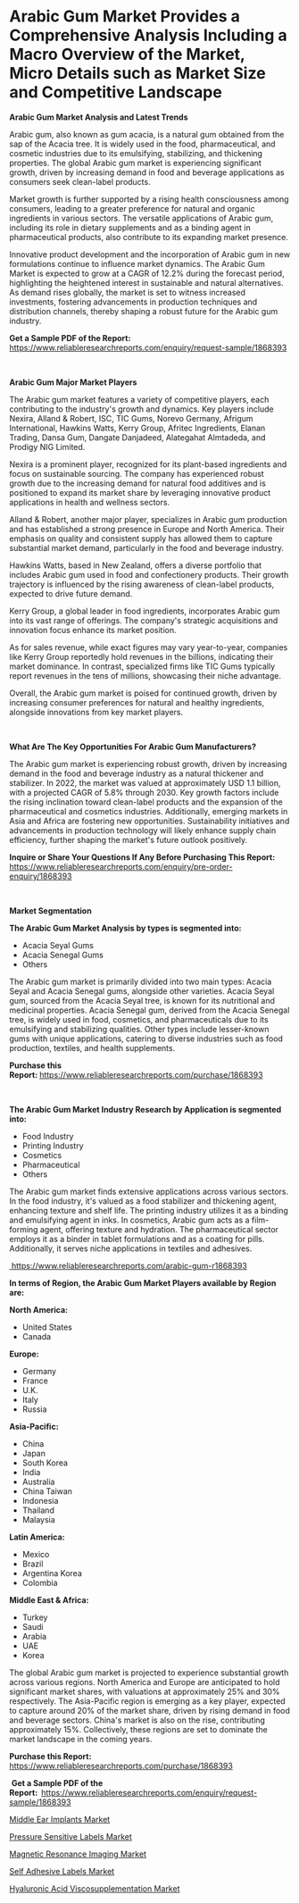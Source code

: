 <p><h1>Arabic Gum Market Provides a Comprehensive Analysis Including a Macro Overview of the Market, Micro Details such as Market Size and Competitive Landscape</h1></p><p><strong>Arabic Gum Market Analysis and Latest Trends</strong></p>
<p><p>Arabic gum, also known as gum acacia, is a natural gum obtained from the sap of the Acacia tree. It is widely used in the food, pharmaceutical, and cosmetic industries due to its emulsifying, stabilizing, and thickening properties. The global Arabic gum market is experiencing significant growth, driven by increasing demand in food and beverage applications as consumers seek clean-label products.</p><p>Market growth is further supported by a rising health consciousness among consumers, leading to a greater preference for natural and organic ingredients in various sectors. The versatile applications of Arabic gum, including its role in dietary supplements and as a binding agent in pharmaceutical products, also contribute to its expanding market presence.</p><p>Innovative product development and the incorporation of Arabic gum in new formulations continue to influence market dynamics. The Arabic Gum Market is expected to grow at a CAGR of 12.2% during the forecast period, highlighting the heightened interest in sustainable and natural alternatives. As demand rises globally, the market is set to witness increased investments, fostering advancements in production techniques and distribution channels, thereby shaping a robust future for the Arabic gum industry.</p></p>
<p><strong>Get a Sample PDF of the Report:&nbsp;</strong> <a href="https://www.reliableresearchreports.com/enquiry/request-sample/1868393?utm_campaign=9&utm_medium=2&utm_source=Github&utm_content=ia&utm_term=31032025&utm_id=arabic-gum">https://www.reliableresearchreports.com/enquiry/request-sample/1868393</a></p>
<p>&nbsp;</p>
<p><strong>Arabic Gum Major Market Players</strong></p>
<p><p>The Arabic gum market features a variety of competitive players, each contributing to the industry's growth and dynamics. Key players include Nexira, Alland & Robert, ISC, TIC Gums, Norevo Germany, Afrigum International, Hawkins Watts, Kerry Group, Afritec Ingredients, Elanan Trading, Dansa Gum, Dangate Danjadeed, Alategahat Almtadeda, and Prodigy NIG Limited.</p><p>Nexira is a prominent player, recognized for its plant-based ingredients and focus on sustainable sourcing. The company has experienced robust growth due to the increasing demand for natural food additives and is positioned to expand its market share by leveraging innovative product applications in health and wellness sectors.</p><p>Alland & Robert, another major player, specializes in Arabic gum production and has established a strong presence in Europe and North America. Their emphasis on quality and consistent supply has allowed them to capture substantial market demand, particularly in the food and beverage industry. </p><p>Hawkins Watts, based in New Zealand, offers a diverse portfolio that includes Arabic gum used in food and confectionery products. Their growth trajectory is influenced by the rising awareness of clean-label products, expected to drive future demand.</p><p>Kerry Group, a global leader in food ingredients, incorporates Arabic gum into its vast range of offerings. The company's strategic acquisitions and innovation focus enhance its market position.</p><p>As for sales revenue, while exact figures may vary year-to-year, companies like Kerry Group reportedly hold revenues in the billions, indicating their market dominance. In contrast, specialized firms like TIC Gums typically report revenues in the tens of millions, showcasing their niche advantage.</p><p>Overall, the Arabic gum market is poised for continued growth, driven by increasing consumer preferences for natural and healthy ingredients, alongside innovations from key market players.</p></p>
<p>&nbsp;</p>
<p><strong>What Are The Key Opportunities For Arabic Gum Manufacturers?</strong></p>
<p><p>The Arabic gum market is experiencing robust growth, driven by increasing demand in the food and beverage industry as a natural thickener and stabilizer. In 2022, the market was valued at approximately USD 1.1 billion, with a projected CAGR of 5.8% through 2030. Key growth factors include the rising inclination toward clean-label products and the expansion of the pharmaceutical and cosmetics industries. Additionally, emerging markets in Asia and Africa are fostering new opportunities. Sustainability initiatives and advancements in production technology will likely enhance supply chain efficiency, further shaping the market's future outlook positively.</p></p>
<p><strong>Inquire or Share Your Questions If Any Before Purchasing This Report:</strong> <a href="https://www.reliableresearchreports.com/enquiry/pre-order-enquiry/1868393?utm_campaign=9&utm_medium=2&utm_source=Github&utm_content=ia&utm_term=31032025&utm_id=arabic-gum">https://www.reliableresearchreports.com/enquiry/pre-order-enquiry/1868393</a></p>
<p>&nbsp;</p>
<p><strong>Market Segmentation</strong></p>
<p><strong>The Arabic Gum Market Analysis by types is segmented into:</strong></p>
<p><ul><li>Acacia Seyal Gums</li><li>Acacia Senegal Gums</li><li>Others</li></ul></p>
<p><p>The Arabic gum market is primarily divided into two main types: Acacia Seyal and Acacia Senegal gums, alongside other varieties. Acacia Seyal gum, sourced from the Acacia Seyal tree, is known for its nutritional and medicinal properties. Acacia Senegal gum, derived from the Acacia Senegal tree, is widely used in food, cosmetics, and pharmaceuticals due to its emulsifying and stabilizing qualities. Other types include lesser-known gums with unique applications, catering to diverse industries such as food production, textiles, and health supplements.</p></p>
<p><strong>Purchase this Report:&nbsp;</strong><a href="https://www.reliableresearchreports.com/purchase/1868393?utm_campaign=9&utm_medium=2&utm_source=Github&utm_content=ia&utm_term=31032025&utm_id=arabic-gum">https://www.reliableresearchreports.com/purchase/1868393</a></p>
<p>&nbsp;</p>
<p><strong>The Arabic Gum Market Industry Research by Application is segmented into:</strong></p>
<p><ul><li>Food Industry</li><li>Printing Industry</li><li>Cosmetics</li><li>Pharmaceutical</li><li>Others</li></ul></p>
<p><p>The Arabic gum market finds extensive applications across various sectors. In the food industry, it's valued as a food stabilizer and thickening agent, enhancing texture and shelf life. The printing industry utilizes it as a binding and emulsifying agent in inks. In cosmetics, Arabic gum acts as a film-forming agent, offering texture and hydration. The pharmaceutical sector employs it as a binder in tablet formulations and as a coating for pills. Additionally, it serves niche applications in textiles and adhesives.</p></p>
<p><a href="https://www.reliableresearchreports.com/arabic-gum-r1868393?utm_campaign=9&utm_medium=2&utm_source=Github&utm_content=ia&utm_term=31032025&utm_id=arabic-gum">&nbsp;https://www.reliableresearchreports.com/arabic-gum-r1868393</a></p>
<p><strong>In terms of Region, the Arabic Gum Market Players available by Region are:</strong></p>
<p>
    <p> <strong> North America: </strong>
        <ul>
            <li>United States</li>
            <li>Canada</li>
        </ul>
        </p> 
    <p> <strong> Europe: </strong>
        <ul>
            <li>Germany</li>
            <li>France</li>
            <li>U.K.</li>
            <li>Italy</li>
            <li>Russia</li>
        </ul>
        </p> 
    <p> <strong> Asia-Pacific: </strong>
        <ul>
            <li>China</li>
            <li>Japan</li>
            <li>South Korea</li>
            <li>India</li>
            <li>Australia</li>
            <li>China Taiwan</li>
            <li>Indonesia</li>
            <li>Thailand</li>
            <li>Malaysia</li>
        </ul>
        </p> 
    <p> <strong> Latin America: </strong>
        <ul>
            <li>Mexico</li>
            <li>Brazil</li>
            <li>Argentina Korea</li>
            <li>Colombia</li>
        </ul>
        </p> 
    <p> <strong> Middle East & Africa: </strong>
        <ul>
            <li>Turkey</li>
            <li>Saudi</li>
            <li>Arabia</li>
            <li>UAE</li>
            <li>Korea</li>
        </ul>
    </p>
    </p>
<p><p>The global Arabic gum market is projected to experience substantial growth across various regions. North America and Europe are anticipated to hold significant market shares, with valuations at approximately 25% and 30% respectively. The Asia-Pacific region is emerging as a key player, expected to capture around 20% of the market share, driven by rising demand in food and beverage sectors. China's market is also on the rise, contributing approximately 15%. Collectively, these regions are set to dominate the market landscape in the coming years.</p></p>
<p><strong>Purchase this Report: </strong><a href="https://www.reliableresearchreports.com/purchase/1868393?utm_campaign=9&utm_medium=2&utm_source=Github&utm_content=ia&utm_term=31032025&utm_id=arabic-gum">https://www.reliableresearchreports.com/purchase/1868393</a></p>
<p>&nbsp;<strong>Get a Sample PDF of the Report:&nbsp;&nbsp;</strong><a href="https://www.reliableresearchreports.com/enquiry/request-sample/1868393?utm_campaign=9&utm_medium=2&utm_source=Github&utm_content=ia&utm_term=31032025&utm_id=arabic-gum">https://www.reliableresearchreports.com/enquiry/request-sample/1868393</a></p>
<p><strong></strong></p>
<p><p><a href="https://github.com/dovbusmrking/Market-Research-Report-List-1/blob/main/middle-ear-implants-market.md?utm_campaign=9&utm_medium=2&utm_source=Github&utm_content=ia&utm_term=31032025&utm_id=arabic-gum">Middle Ear Implants Market</a></p><p><a href="https://github.com/ogbadujonito22/Market-Research-Report-List-1/blob/main/pressure-sensitive-labels-market.md?utm_campaign=9&utm_medium=2&utm_source=Github&utm_content=ia&utm_term=31032025&utm_id=arabic-gum">Pressure Sensitive Labels Market</a></p><p><a href="https://github.com/azetehhasle/Market-Research-Report-List-1/blob/main/magnetic-resonance-imaging-market.md?utm_campaign=9&utm_medium=2&utm_source=Github&utm_content=ia&utm_term=31032025&utm_id=arabic-gum">Magnetic Resonance Imaging Market</a></p><p><a href="https://github.com/lemiranajd/Market-Research-Report-List-1/blob/main/self-adhesive-labels-market.md?utm_campaign=9&utm_medium=2&utm_source=Github&utm_content=ia&utm_term=31032025&utm_id=arabic-gum">Self Adhesive Labels Market</a></p><p><a href="https://github.com/knipsfilip8f/Market-Research-Report-List-1/blob/main/hyaluronic-acid-viscosupplementation-market.md?utm_campaign=9&utm_medium=2&utm_source=Github&utm_content=ia&utm_term=31032025&utm_id=arabic-gum">Hyaluronic Acid Viscosupplementation Market</a></p></p>